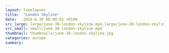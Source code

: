 ```yaml
---
layout: timelapses
title:  "London Skyline"
date:   2016-6-30 00:00:01 +0100
src_large: large/june-30-london-skyline.mp4,large/june-30-london-skyline.webm
src_small: small/june-30-london-skyline.mp4
thumbnail: thumbnails/june-30-london-skyline.jpg
categories: europe
summary:
---
```

